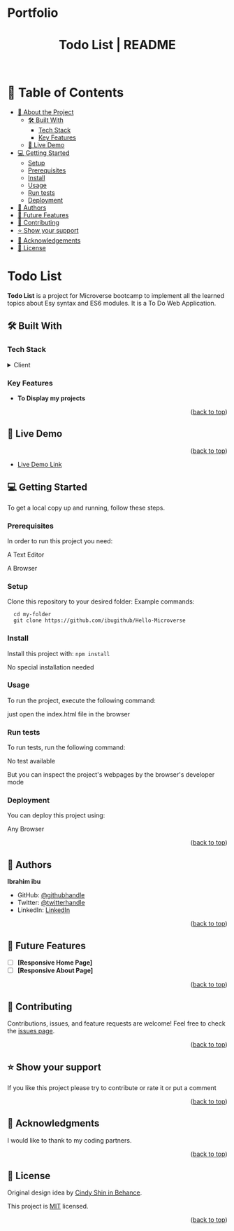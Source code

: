 # Portfolio<a name="readme-top"></a>

<div align="center">
  <h1> Todo List | README </h1>
  <br/>
</div>

# 📗 Table of Contents

- [📖 About the Project](#about-project)
  - [🛠 Built With](#built-with)
    - [Tech Stack](#tech-stack)
    - [Key Features](#key-features)
  - [🚀 Live Demo](#live-demo)
- [💻 Getting Started](#getting-started)
  - [Setup](#setup)
  - [Prerequisites](#prerequisites)
  - [Install](#install)
  - [Usage](#usage)
  - [Run tests](#run-tests)
  - [Deployment](#triangular_flag_on_post-deployment)
- [👥 Authors](#authors)
- [🔭 Future Features](#future-features)
- [🤝 Contributing](#contributing)
- [⭐️ Show your support](#support)
- [🙏 Acknowledgements](#acknowledgements)
- [📝 License](#license)


# Todo List  <a name="about-project"></a>
**Todo List** is a project for Microverse bootcamp to implement all the learned topics about Esy syntax and ES6 modules. It is a To Do Web Application.

## 🛠 Built With <a name="built-with"></a>
### Tech Stack <a name="tech-stack"></a>
<details>
  <summary>Client</summary>
  <ul>
    <li><a href="https://reactjs.org/">HTML</a></li>
    <li><a href="https://reactjs.org/">CSS</a></li>
  </ul>
</details>


### Key Features <a name="key-features"></a>
- **To Display my projects**
<p align="right">(<a href="#readme-top">back to top</a>)</p>


## 🚀 Live Demo <a name="live-demo"></a>

<p align="right">(<a href="#readme-top">back to top</a>)</p>

- [Live Demo Link](https://ibugithub.github.io/todo_list/)


## 💻 Getting Started <a name="getting-started"></a>
To get a local copy up and running, follow these steps.

### Prerequisites
In order to run this project you need:
<p> A Text Editor</p>
<p> A Browser </p>

### Setup
Clone this repository to your desired folder:
Example commands:
  
  ```
    cd my-folder 
    git clone https://github.com/ibugithub/Hello-Microverse
  ```


### Install
Install this project with:
  `npm install `
 <p>No special installation needed</p>


### Usage
To run the project, execute the following command:
<p> just open the index.html file in the browser</p>


### Run tests
To run tests, run the following command:
<p> No test available </p>
<p>But you can inspect the project's webpages by the browser's developer mode </p>


### Deployment
You can deploy this project using:
<p>Any Browser</p>
<p align="right">(<a href="#readme-top">back to top</a>)</p>



## 👥 Authors <a name="authors"></a>
 **Ibrahim ibu**
- GitHub: [@githubhandle](https://github.com/ibugithub)
- Twitter: [@twitterhandle](https://twitter.com/mdibrahimibuu)
- LinkedIn: [LinkedIn](https://linkedin.com/in/ibuu)
<p align="right">(<a href="#readme-top">back to top</a>)</p>



## 🔭 Future Features <a name="future-features"></a>
- [ ] **[Responsive Home Page]**
- [ ] **[Responsive About Page]**

<p align="right">(<a href="#readme-top">back to top</a>)</p>



## 🤝 Contributing <a name="contributing"></a>
Contributions, issues, and feature requests are welcome!
Feel free to check the [issues page](../../issues/).
<p align="right">(<a href="#readme-top">back to top</a>)</p>



## ⭐️ Show your support <a name="support"></a>
If you like this project please try to contribute or rate it or put a comment
<p align="right">(<a href="#readme-top">back to top</a>)</p>



## 🙏 Acknowledgments <a name="acknowledgements"></a>
I would like to thank to my coding partners.


<p align="right">(<a href="#readme-top">back to top</a>)</p>




## 📝 License <a name="license"></a>
Original design idea by <a href="https://www.behance.net/adagio07">Cindy Shin in Behance</a>.

This project is [MIT](./LICENSE.md) licensed.
<p align="right">(<a href="#readme-top">back to top</a>)</p>
